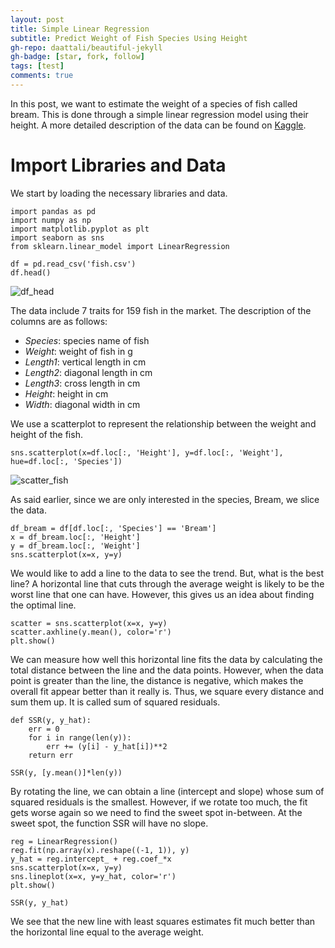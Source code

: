 ```yaml
---
layout: post
title: Simple Linear Regression 
subtitle: Predict Weight of Fish Species Using Height
gh-repo: daattali/beautiful-jekyll
gh-badge: [star, fork, follow]
tags: [test]
comments: true
---
```


In this post, we want to estimate the weight of a species of fish called bream. This is done through a simple linear regression model using their height. A more detailed description of the data can be found on [Kaggle](https://www.kaggle.com/datasets/aungpyaeap/fish-market?resource=download).

# Import Libraries and Data

We start by loading the necessary libraries and data.

```
import pandas as pd
import numpy as np
import matplotlib.pyplot as plt
import seaborn as sns
from sklearn.linear_model import LinearRegression

df = pd.read_csv('fish.csv')
df.head()
```
![df_head](https://github.com/seyong2/seyong2.github.io/blob/master/assets/img/df_head.png)

The data include 7 traits for 159 fish in the market. The description of the columns are as follows:

- *Species*: species name of fish
- *Weight*: weight of fish in g
- *Length1*: vertical length in cm
- *Length2*: diagonal length in cm
- *Length3*: cross length in cm
- *Height*: height in cm
- *Width*: diagonal width in cm

We use a scatterplot to represent the relationship between the weight and height of the fish.
```
sns.scatterplot(x=df.loc[:, 'Height'], y=df.loc[:, 'Weight'], hue=df.loc[:, 'Species'])
```
![scatter_fish](https://github.com/seyong2/seyong2.github.io/blob/master/assets/img/scatter_fish.png)

As said earlier, since we are only interested in the species, Bream, we slice the data.

```
df_bream = df[df.loc[:, 'Species'] == 'Bream']
x = df_bream.loc[:, 'Height']
y = df_bream.loc[:, 'Weight']
sns.scatterplot(x=x, y=y)
```

We would like to add a line to the data to see the trend. But, what is the best line?
A horizontal line that cuts through the average weight is likely to be the worst line that one can have. However, this gives us an idea about finding the optimal line.

```
scatter = sns.scatterplot(x=x, y=y)
scatter.axhline(y.mean(), color='r')
plt.show()
```
We can measure how well this horizontal line fits the data by calculating the total distance between the line and the data points. However, when the data point is greater than the line, the distance is negative, which makes the overall fit appear better than it really is. Thus, we square every distance and sum them up. It is called sum of squared residuals.

```
def SSR(y, y_hat):
    err = 0
    for i in range(len(y)):
        err += (y[i] - y_hat[i])**2
    return err

SSR(y, [y.mean()]*len(y))
```

By rotating the line, we can obtain a line (intercept and slope) whose sum of squared residuals is the smallest. However, if we rotate too much, the fit gets worse again so we need to find the sweet spot in-between. At the sweet spot, the function SSR will have no slope.

```
reg = LinearRegression()
reg.fit(np.array(x).reshape((-1, 1)), y)
y_hat = reg.intercept_ + reg.coef_*x
sns.scatterplot(x=x, y=y)
sns.lineplot(x=x, y=y_hat, color='r')
plt.show()
```

```
SSR(y, y_hat)
```
We see that the new line with least squares estimates fit much better than the horizontal line equal to the average weight.
